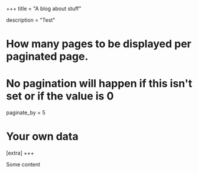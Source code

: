+++
title = "A blog about stuff"

description = "Test"

# How many pages to be displayed per paginated page.
# No pagination will happen if this isn't set or if the value is 0
paginate_by = 5
# Your own data
[extra]
+++

Some content
